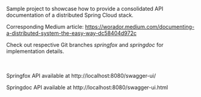 Sample project to showcase how to provide a consolidated API documentation of a distributed Spring Cloud stack.

Corresponding Medium article: https://worador.medium.com/documenting-a-distributed-system-the-easy-way-dc58404d972c 

Check out respective Git branches _springfox_ and _springdoc_ for implementation details.

<br/><br/>
Springfox API available at http://localhost:8080/swagger-ui/

Springdoc API available at http://localhost:8080/swagger-ui.html
